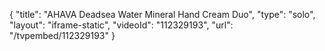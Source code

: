 {
    "title": "AHAVA Deadsea Water Mineral Hand Cream Duo",
    "type": "solo",
    "layout": "iframe-static",
    "videoId": "112329193",
    "url": "\/tvpembed\/112329193"
}